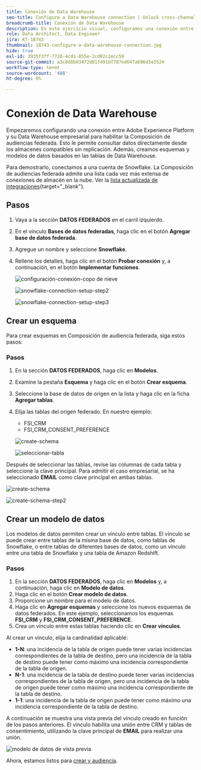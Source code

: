 ```yaml
---
title: Conexión de Data Warehouse
seo-title: Configure a Data Warehouse connection | Unlock cross-channel insights with Federated Audience Composition
breadcrumb-title: Conexión de Data Warehouse
description: En este ejercicio visual, configuramos una conexión entre Adobe Experience Platform y su Data Warehouse empresarial para habilitar la Composición federada de audiencias.
role: Data Architect, Data Engineer
jira: KT-18743
thumbnail: 18743-configure-a-data-warehouse-connection.jpg
hide: true
exl-id: 3935f3ff-7728-4cd1-855e-2cd02c2ecc59
source-git-commit: a3c8d8b03472d01f491bf787ed647a696d3a5524
workflow-type: tm+mt
source-wordcount: '488'
ht-degree: 0%

---
```


# Conexión de Data Warehouse

Empezaremos configurando una conexión entre Adobe Experience Platform y su Data Warehouse empresarial para habilitar la Composición de audiencias federada. Esto le permite consultar datos directamente desde los almacenes compatibles sin replicación. Además, creamos esquemas y modelos de datos basados en las tablas de Data Warehouse.

Para demostrarlo, conectamos a una cuenta de Snowflake. La Composición de audiencias federada admite una lista cada vez más extensa de conexiones de almacén en la nube. Ver la [lista actualizada de integraciones](https://experienceleague.adobe.com/es/docs/federated-audience-composition/using/start/access-prerequisites){target="_blank"}.

## Pasos

1. Vaya a la sección **DATOS FEDERADOS** en el carril izquierdo.
2. En el vínculo **Bases de datos federadas**, haga clic en el botón **Agregar base de datos federada**.
3. Agregue un nombre y seleccione **Snowflake**.
4. Rellene los detalles, haga clic en el botón **Probar conexión** y, a continuación, en el botón **Implementar funciones**.

   ![configuración-conexión-copo de nieve](assets/snowflake-connection-setup.png)

   ![snowflake-connection-setup-step2](assets/snowflake-connection-setup-step2.png)

   ![snowflake-connection-setup-step3](assets/snowflake-connection-setup-step3.png)

## Crear un esquema

Para crear esquemas en Composición de audiencia federada, siga estos pasos:

### Pasos

1. En la sección **DATOS FEDERADOS**, haga clic en **Modelos**.
2. Examine la pestaña **Esquema** y haga clic en el botón **Crear esquema**.
3. Seleccione la base de datos de origen en la lista y haga clic en la ficha **Agregar tablas**.
4. Elija las tablas del origen federado. En nuestro ejemplo:
   - FSI_CRM
   - FSI_CRM_CONSENT_PREFERENCE

   ![create-schema](assets/create-schema.png)

   ![seleccionar-tabla](assets/select-table.png)

Después de seleccionar las tablas, revise las columnas de cada tabla y seleccione la clave principal. Para admitir el caso empresarial, se ha seleccionado **EMAIL** como clave principal en ambas tablas.

![create-schema](assets/create-schema.png)

![create-schema-step2](assets/create-schema-step2.png)

## Crear un modelo de datos

Los modelos de datos permiten crear un vínculo entre tablas. El vínculo se puede crear entre tablas de la misma base de datos, como tablas de Snowflake, o entre tablas de diferentes bases de datos, como un vínculo entre una tabla de Snowflake y una tabla de Amazon Redshift.

### Pasos

1. En la sección **DATOS FEDERADOS**, haga clic en **Modelos** y, a continuación, haga clic en **Modelo de datos**.
2. Haga clic en el botón **Crear modelo de datos**.
3. Proporcione un nombre para el modelo de datos.
4. Haga clic en **Agregar esquemas** y seleccione los nuevos esquemas de datos federados. En este ejemplo, seleccionamos los esquemas **FSI_CRM** y **FSI_CRM_CONSENT_PREFERENCE**.
5. Crea un vínculo entre estas tablas haciendo clic en **Crear vínculos**.

Al crear un vínculo, elija la cardinalidad aplicable:

- **1-N**: una incidencia de la tabla de origen puede tener varias incidencias correspondientes de la tabla de destino, pero una incidencia de la tabla de destino puede tener como máximo una incidencia correspondiente de la tabla de origen.
- **N-1**: una incidencia de la tabla de destino puede tener varias incidencias correspondientes de la tabla de origen, pero una incidencia de la tabla de origen puede tener como máximo una incidencia correspondiente de la tabla de destino.
- **1-1**: una incidencia de la tabla de origen puede tener como máximo una incidencia correspondiente de la tabla de destino.

A continuación se muestra una vista previa del vínculo creado en función de los pasos anteriores. El vínculo habilita una unión entre CRM y tablas de consentimiento, utilizando la clave principal de **EMAIL** para realizar una unión.

![modelo de datos de vista previa](assets/preview-data-model.png)

Ahora, estamos listos para [crear y audiencia](audience-creation-exercise.md).
